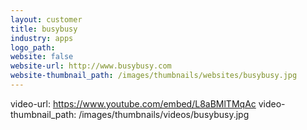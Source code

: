 ```yaml
---
layout: customer
title: busybusy
industry: apps
logo_path:
website: false
website-url: http://www.busybusy.com
website-thumbnail_path: /images/thumbnails/websites/busybusy.jpg
---
```



video-url: https://www.youtube.com/embed/L8aBMlTMqAc
video-thumbnail_path: /images/thumbnails/videos/busybusy.jpg